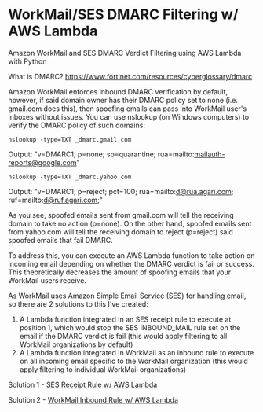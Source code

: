 # WorkMail/SES DMARC Filtering w/ AWS Lambda
Amazon WorkMail and SES DMARC Verdict Filtering using AWS Lambda with Python

What is DMARC? https://www.fortinet.com/resources/cyberglossary/dmarc

Amazon WorkMail enforces inbound DMARC verification by default, however, if said domain owner has their DMARC policy set to none (i.e. gmail.com does this), then spoofing emails can pass into WorkMail user's inboxes without issues. You can use nslookup (on Windows computers) to verify the DMARC policy of such domains:

```
nslookup -type=TXT _dmarc.gmail.com
```

Output: "v=DMARC1; p=none; sp=quarantine; rua=mailto:mailauth-reports@google.com"

```
nslookup -type=TXT _dmarc.yahoo.com
```

Output: "v=DMARC1; p=reject; pct=100; rua=mailto:d@rua.agari.com; ruf=mailto:d@ruf.agari.com;"


As you see, spoofed emails sent from gmail.com will tell the receiving domain to take no action (p=none). On the other hand, spoofed emails sent from yahoo.com will tell the receiving domain to reject (p=reject) said spoofed emails that fail DMARC.

To address this, you can execute an AWS Lambda function to take action on incoming email depending on whether the DMARC verdict is fail or success. This theoretically decreases the amount of spoofing emails that your WorkMail users receive.

As WorkMail uses Amazon Simple Email Service (SES) for handling email, so there are 2 solutions to this I've created:

1. A Lambda function integrated in an SES receipt rule to execute at position 1, which would stop the SES INBOUND_MAIL rule set on the email if the DMARC verdict is fail (this would apply filtering to all WorkMail organizations by default)
2. A Lambda function integrated in WorkMail as an inbound rule to execute on all incoming email specific to the WorkMail organization (this would apply filtering to individual WorkMail organizations)

Solution 1 - [SES Receipt Rule w/ AWS Lambda](https://github.com/austinwebber/WorkMail-DMARC-Filtering/tree/main/ses-dmarc-verdict-filtering)

Solution 2 - [WorkMail Inbound Rule w/ AWS Lambda](https://github.com/austinwebber/WorkMail-DMARC-Filtering/tree/main/workmail-dmarc-verdict-filtering)

